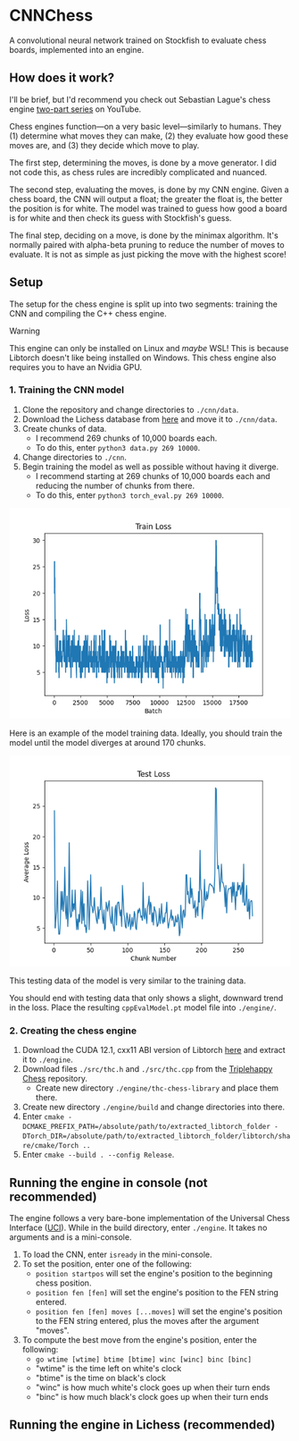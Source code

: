 # CNNChess
A convolutional neural network trained on Stockfish to evaluate chess boards, implemented into an engine.

## How does it work?
I'll be brief, but I'd recommend you check out Sebastian Lague's chess engine [two-part series](https://www.youtube.com/watch?v=U4ogK0MIzqk&t=11s) on YouTube.

Chess engines function—on a very basic level—similarly to humans. They (1) determine what moves they can make, (2) they evaluate how good these moves are, and (3) they decide which move to play.

The first step, determining the moves, is done by a move generator. I did not code this, as chess rules are incredibly complicated and nuanced.

The second step, evaluating the moves, is done by my CNN engine. Given a chess board, the CNN will output a float; the greater the float is, the better the position is for white. The model was trained to guess how good a board is for white and then check its guess with Stockfish's guess.

The final step, deciding on a move, is done by the minimax algorithm. It's normally paired with alpha-beta pruning to reduce the number of moves to evaluate. It is not as simple as just picking the move with the highest score!

## Setup
The setup for the chess engine is split up into two segments: training the CNN and compiling the C++ chess engine.

> [!WARNING]
> This engine can only be installed on Linux and *maybe* WSL! This is because Libtorch doesn't like being installed on Windows. This chess engine also requires you to have an Nvidia GPU.

### 1. Training the CNN model
1. Clone the repository and change directories to `./cnn/data`.
2. Download the Lichess database from [here](https://database.lichess.org/#evals) and move it to `./cnn/data`.
3. Create chunks of data.
   - I recommend 269 chunks of 10,000 boards each.
   - To do this, enter `python3 data.py 269 10000`.
4. Change directories to `./cnn`.
5. Begin training the model as well as possible without having it diverge.
   - I recommend starting at 269 chunks of 10,000 boards each and reducing the number of chunks from there.
   - To do this, enter `python3 torch_eval.py 269 10000`.
     
![image of training data](/cnn/referenceTrain.png)

Here is an example of the model training data. Ideally, you should train the model until the model diverges at around 170 chunks.

![image of testing data](/cnn/referenceTest.png)

This testing data of the model is very similar to the training data.

You should end with testing data that only shows a slight, downward trend in the loss. Place the resulting `cppEvalModel.pt` model file into `./engine/`.

### 2. Creating the chess engine

1. Download the CUDA 12.1, cxx11 ABI version of Libtorch [here](https://pytorch.org/) and extract it to `./engine`.
2. Download files `./src/thc.h` and `./src/thc.cpp` from the [Triplehappy Chess](https://github.com/billforsternz/thc-chess-library/tree/master) repository.
   - Create new directory `./engine/thc-chess-library` and place them there.
3. Create new directory `./engine/build` and change directories into there.
4. Enter `cmake -DCMAKE_PREFIX_PATH=/absolute/path/to/extracted_libtorch_folder -DTorch_DIR=/absolute/path/to/extracted_libtorch_folder/libtorch/share/cmake/Torch ..`
5. Enter `cmake --build . --config Release`.

## Running the engine in console (not recommended)

The engine follows a very bare-bone implementation of the Universal Chess Interface ([UCI](https://wbec-ridderkerk.nl/html/UCIProtocol.html)).
While in the build directory, enter `./engine`. It takes no arguments and is a mini-console.

1. To load the CNN, enter `isready` in the mini-console.
2. To set the position, enter one of the following:
   - `position startpos` will set the engine's position to the beginning chess position.
   - `position fen [fen]` will set the engine's position to the FEN string entered.
   - `position fen [fen] moves [...moves]` will set the engine's position to the FEN string entered, plus the moves after the argument "moves".
3. To compute the best move from the engine's position, enter the following:
   - `go wtime [wtime] btime [btime] winc [winc] binc [binc]`
   - "wtime" is the time left on white's clock
   - "btime" is the time on black's clock
   - "winc" is how much white's clock goes up when their turn ends
   - "binc" is how much black's clock goes up when their turn ends

## Running the engine in Lichess (recommended)



